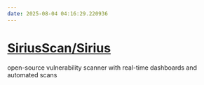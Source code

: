 ```yaml
---
date: 2025-08-04 04:16:29.220936
---
```


# [SiriusScan/Sirius](https://github.com/SiriusScan/Sirius)

open-source vulnerability scanner with real-time dashboards and automated scans